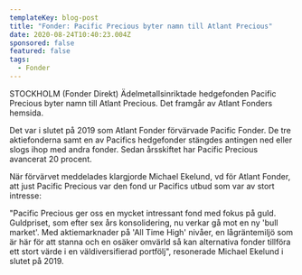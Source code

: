 ```yaml
---
templateKey: blog-post
title: "Fonder: Pacific Precious byter namn till Atlant Precious"
date: 2020-08-24T10:40:23.004Z
sponsored: false
featured: false
tags:
  - Fonder
---
```

STOCKHOLM (Fonder Direkt) Ädelmetallsinriktade hedgefonden Pacific Precious byter namn till Atlant Precious. Det framgår av Atlant Fonders hemsida.

Det var i slutet på 2019 som Atlant Fonder förvärvade Pacific Fonder. De tre aktiefonderna samt en av Pacifics hedgefonder stängdes antingen ned eller slogs ihop med andra fonder. Sedan årsskiftet har Pacific Precious avancerat 20 procent.

När förvärvet meddelades klargjorde Michael Ekelund, vd för Atlant Fonder, att just Pacific Precious var den fond ur Pacifics utbud som var av stort intresse:

"Pacific Precious ger oss en mycket intressant fond med fokus på guld. Guldpriset, som efter sex års konsolidering, nu verkar gå mot en ny 'bull market'. Med aktiemarknader på 'All Time High' nivåer, en lågräntemiljö som är här för att stanna och en osäker omvärld så kan alternativa fonder tillföra ett stort värde i en väldiversifierad portfölj", resonerade Michael Ekelund i slutet på 2019.
